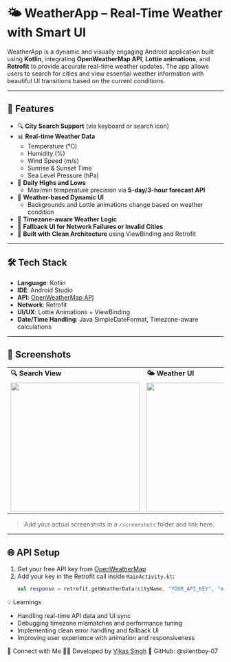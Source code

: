 # 🌤️ WeatherApp – Real-Time Weather with Smart UI

WeatherApp is a dynamic and visually engaging Android application built using **Kotlin**, integrating **OpenWeatherMap API**, **Lottie animations**, and **Retrofit** to provide accurate real-time weather updates. The app allows users to search for cities and view essential weather information with beautiful UI transitions based on the current conditions.

---

## 🚀 Features

- 🔍 **City Search Support** (via keyboard or search icon)
- 📊 **Real-time Weather Data**
  - Temperature (°C)
  - Humidity (%)
  - Wind Speed (m/s)
  - Sunrise & Sunset Time
  - Sea Level Pressure (hPa)
- 🔄 **Daily Highs and Lows**  
  - Max/min temperature precision via **5-day/3-hour forecast API**
- 🎨 **Weather-based Dynamic UI**  
  - Backgrounds and Lottie animations change based on weather condition
- 🧭 **Timezone-aware Weather Logic**
- 🚫 **Fallback UI for Network Failures or Invalid Cities**
- 🔧 **Built with Clean Architecture** using ViewBinding and Retrofit

---

## 🛠️ Tech Stack

- **Language**: Kotlin  
- **IDE**: Android Studio  
- **API**: [OpenWeatherMap API](https://openweathermap.org/)  
- **Network**: Retrofit  
- **UI/UX**: Lottie Animations + ViewBinding  
- **Date/Time Handling**: Java SimpleDateFormat, Timezone-aware calculations

---

## 📸 Screenshots

<table>
  <tr>
    <td><strong>🔍 Search View</strong></td>
    <td><strong>🌤️ Weather UI</strong></td>
  </tr>
  <tr>
    <td><img src="https://github.com/user-attachments/assets/4ccfb949-ef09-4619-98f4-f546d7d2ab2e" width="300"/></td>
    <td><img src="https://github.com/user-attachments/assets/7f7dd5da-ba8c-46ab-b423-e03a6317e648" width="300"/></td>
  </tr>
</table>



> Add your actual screenshots in a `/screenshots` folder and link here.

---

## 🌐 API Setup

1. Get your free API key from [OpenWeatherMap](https://openweathermap.org/api)
2. Add your key in the Retrofit call inside `MainActivity.kt`:
   ```kotlin
   val response = retrofit.getWeatherData(cityName, "YOUR_API_KEY", "metric")

💡 Learnings
 - Handling real-time API data and UI sync
 - Debugging timezone mismatches and performance tuning
 - Implementing clean error handling and fallback UI
 - Improving user experience with animation and responsiveness   

🔗 Connect with Me
👨‍💻 Developed by [Vikas Singh](www.linkedin.com/in/vikas-singh-android)
📂 GitHub: @silentboy-07
